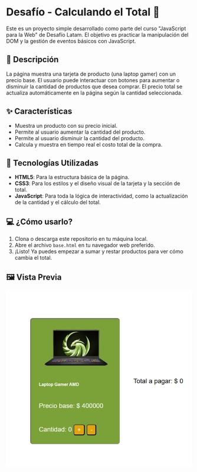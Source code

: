 # Desafío - Calculando el Total 🛒

Este es un proyecto simple desarrollado como parte del curso "JavaScript para la Web" de Desafío Latam. El objetivo es practicar la manipulación del DOM y la gestión de eventos básicos con JavaScript.

## 📝 Descripción

La página muestra una tarjeta de producto (una laptop gamer) con un precio base. El usuario puede interactuar con botones para aumentar o disminuir la cantidad de productos que desea comprar. El precio total se actualiza automáticamente en la página según la cantidad seleccionada.

## ✨ Características

- Muestra un producto con su precio inicial.
- Permite al usuario aumentar la cantidad del producto.
- Permite al usuario disminuir la cantidad del producto.
- Calcula y muestra en tiempo real el costo total de la compra.

## 🚀 Tecnologías Utilizadas

- **HTML5**: Para la estructura básica de la página.
- **CSS3**: Para los estilos y el diseño visual de la tarjeta y la sección de total.
- **JavaScript**: Para toda la lógica de interactividad, como la actualización de la cantidad y el cálculo del total.

## 💻 ¿Cómo usarlo?

1.  Clona o descarga este repositorio en tu máquina local.
2.  Abre el archivo `base.html` en tu navegador web preferido.
3.  ¡Listo! Ya puedes empezar a sumar y restar productos para ver cómo cambia el total.

## 🖼️ Vista Previa

![Vista previa del proyecto de calculadora de total](./assets/CapturaDePantalla.png)



